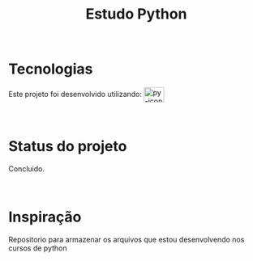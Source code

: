 <h1 align="center">Estudo Python</h1>



<br>

# Tecnologias
Este projeto foi desenvolvido utilizando:
    <img align="center" height="30" width="40" alt="py-icon" src="https://cdn.jsdelivr.net/gh/devicons/devicon/icons/python/python-original.svg">
          
 
<br>

# Status do projeto
Concluido.

<br>

# Inspiração
Repositorio para armazenar os arquivos que estou desenvolvendo nos cursos de python 

<br>
